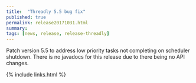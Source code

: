 ```yaml
---
title:  "Threadly 5.5 bug fix"
published: true
permalink: release20171031.html
summary: 
tags: [news, release, release-threadly]
---
```


Patch version 5.5 to address low priority tasks not completing on scheduler shutdown.  There is no javadocs for this release due to there being no API changes.

{% include links.html %}
